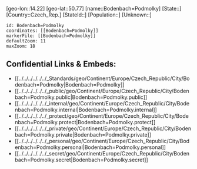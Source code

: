 ﻿---
location: [50.77,14.22]
mapzoom: [7,12] 
mapmarker: city 
type: City
tags:
- geo/City


SpocWebEntityId: 29247
isDeleted: false
confidential: public

---
[geo-lon::14.22]
[geo-lat::50.77]
[name::Bodenbach=Podmolky]
[State::]
[Country::Czech_Rep.]
[StateId::]
[Population::]
[Unknown::]


```leaflet
id: Bodenbach=Podmolky
coordinates: [[Bodenbach=Podmolky]]
markerFile: [[Bodenbach=Podmolky]]
defaultZoom: 11 
maxZoom: 18
```


## Confidential Links & Embeds: 
- [[../../../../../../_Standards/geo/Continent/Europe/Czech_Republic/City/Bodenbach=Podmolky|Bodenbach=Podmolky]] 
- [[../../../../../../_public/geo/Continent/Europe/Czech_Republic/City/Bodenbach=Podmolky.public|Bodenbach=Podmolky.public]] 
- [[../../../../../../_internal/geo/Continent/Europe/Czech_Republic/City/Bodenbach=Podmolky.internal|Bodenbach=Podmolky.internal]] 
- [[../../../../../../_protect/geo/Continent/Europe/Czech_Republic/City/Bodenbach=Podmolky.protect|Bodenbach=Podmolky.protect]] 
- [[../../../../../../_private/geo/Continent/Europe/Czech_Republic/City/Bodenbach=Podmolky.private|Bodenbach=Podmolky.private]] 
- [[../../../../../../_personal/geo/Continent/Europe/Czech_Republic/City/Bodenbach=Podmolky.personal|Bodenbach=Podmolky.personal]] 
- [[../../../../../../_secret/geo/Continent/Europe/Czech_Republic/City/Bodenbach=Podmolky.secret|Bodenbach=Podmolky.secret]] 

